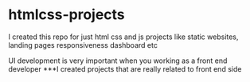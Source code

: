 # htmlcss-projects
I created this repo for just html css and js projects like static websites, landing pages responsiveness dashboard etc

UI development is very important when you working as a front end developer
***I created projects that are really related to front end side

